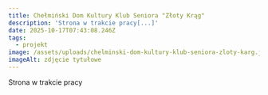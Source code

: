 ```yaml
---
title: Chełmiński Dom Kultury Klub Seniora "Złoty Krąg"
description: 'Strona w trakcie pracy[...]'
date: 2025-10-17T07:43:08.246Z
tags:
  - projekt
image: /assets/uploads/chelminski-dom-kultury-klub-seniora-zloty-karg.jpg
imageAlt: zdjęcie tytułowe
---
```

Strona w trakcie pracy
